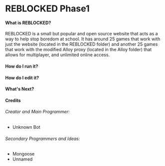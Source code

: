 # REBLOCKED Phase1
#### What is REBLOCKED?
REBLOCKED is a small but popular and open source website that acts as a way to help stop boredom at school. It has around 25 games that work with just the website (located in the REBLOCKED folder) and another 25 games that work with the modified Alloy proxy (located in the Alloy folder) that allows for multiplayer, and unlimited online access.
#### How do I run it?

#### How do I edit it?

#### What's Next?

#### Credits

###### Creator and Main Programmer: 
+ Unknown Bot
###### Secondary Programmers and Ideas: 
+ Mongoose
+ Unnamed
